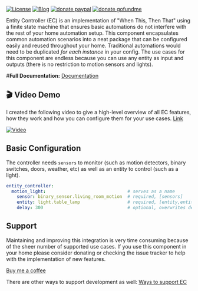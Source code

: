 [![License](https://img.shields.io/github/license/danobot/entity-controller.svg?style=flat-square)](https://github.com/danobot/entity-controller/blob/develop/COPYING)
[![Blog](https://img.shields.io/badge/blog-The%20Budget%20Smart%20Home-orange?style=flat-square)](https://danielbkr.net/?utm_source=github&utm_medium=badge&utm_campaign=entity-controller)
[![donate paypal](https://img.shields.io/badge/donate-PayPal-blue.svg?style=flat-square)](https://paypal.me/danielb160)
[![donate gofundme](https://img.shields.io/badge/donate-GoFundMe-orange?style=flat-square)](https://gofund.me/7a2487d5)

Entity Controller (EC) is an implementation of "When This, Then That" using a finite state machine that ensures basic automations do not interfere with the rest of your home automation setup. This component encapsulates common automation scenarios into a neat package that can be configured easily and reused throughout your home. Traditional automations would need to be duplicated _for each instance_ in your config. The use cases for this component are endless because you can use any entity as input and outputs (there is no restriction to motion sensors and lights).

#**Full Documentation:** [Documentation](https://github.com/danobot/entity-controller)

## :clapper: Video Demo
I created the following video to give a high-level overview of all EC features, how they work and how you can configure them for your use cases.
[Link](https://youtu.be/HJQrA6sFlPs)

[![Video](images/video_thumbnail.png)](https://youtu.be/HJQrA6sFlPs)

## Basic Configuration
The controller needs `sensors` to monitor (such as motion detectors, binary switches, doors, weather, etc) as well as an entity to control (such as a light).

```yaml
entity_controller:
  motion_light:                               # serves as a name
    sensor: binary_sensor.living_room_motion  # required, [sensors]
    entity: light.table_lamp                  # required, [entity,entities]
    delay: 300                                # optional, overwrites default delay of 180s
```

## Support
Maintaining and improving this integration is very time consuming because of the sheer number of supported use cases. If you use this component in your home please consider donating or checking the issue tracker to help with the implementation of new features.

[Buy me a coffee](https://gofund.me/7a2487d5)

There are other ways to support development as well: [Ways to support EC](https://danielbkr.net/ways-to-support/)


